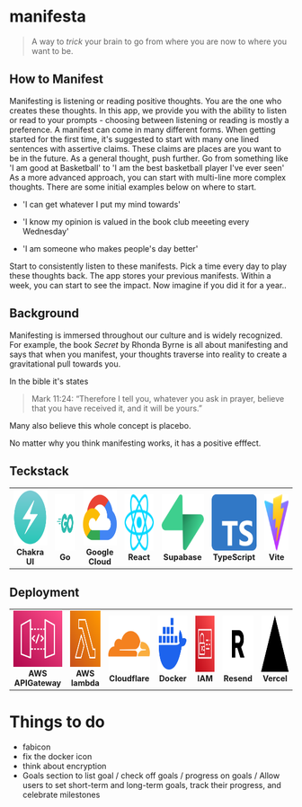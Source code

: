 # manifesta

> A way to *trick* your brain to go from where you are now to where you want to be.

## How to Manifest


Manifesting is listening or reading positive thoughts. You are the one who creates these thoughts. In this app, we provide you with the ability to listen or read to your prompts - choosing between listening or reading is mostly a preference. A manifest can come in many different forms. When getting started for the first time, it's suggested to start with many one lined sentences with assertive claims. These claims are places are you want to be in the future. As a general thought, push further. Go from something like 'I am good at Basketball' to 'I am the best basketball player I've ever seen' As a more advanced approach, you can start with multi-line more complex thoughts. There are some initial examples below on where to start.


- 'I can get whatever I put my mind towards'


- 'I know my opinion is valued in the book club meeeting every Wednesday'


- 'I am someone who makes people's day better'


Start to consistently listen to these manifests. Pick a time every day to play these thoughts back. The app stores your previous manifests. Within a week, you can start to see the impact. Now imagine if you did it for a year..


## Background

Manifesting is immersed throughout our culture and is widely recognized. For example, the book *Secret* by Rhonda Byrne is all about manifesting and says that when you manifest, your thoughts traverse into reality to create a gravitational pull towards you.

In the bible it's states
> Mark 11:24: “Therefore I tell you, whatever you ask in prayer, believe that you have received it, and it will be yours.”

Many also believe this whole concept is placebo.


No matter why you think manifesting works, it has a positive efffect.



## Teckstack
<p align="center">
  <table>
    <tr>
      <td align="center">
        <img src="/src/assets/chakraui.svg" alt="Chakra UI" width="100" height="100"><br>
        <b>Chakra UI</b>
      </td>
      <td align="center">
        <img src="/src/assets/go.svg" alt="Go" width="100" height="100"><br>
        <b>Go</b>
      </td>
      <td align="center">
        <img src="/src/assets/googlecloud.svg" alt="Google Cloud" width="100" height="100"><br>
        <b>Google Cloud</b>
      </td>
      <td align="center">
        <img src="/src/assets/react.svg" alt="React" width="100" height="100"><br>
        <b>React</b>
      </td>
      <td align="center">
        <img src="/src/assets/supabase.svg" alt="Supabase" width="100" height="100"><br>
        <b>Supabase</b>
      </td>
      <td align="center">
        <img src="/src/assets/typescript.svg" alt="TypeScript" width="100" height="100"><br>
        <b>TypeScript</b>
      </td>
      <td align="center">
        <img src="/src/assets/vite.svg" alt="Vite" width="100" height="100"><br>
        <b>Vite</b>
      </td>
    </tr>
  </table>
</p>

## Deployment
<p align="center">
  <table>
    <tr>
      <td align="center">
        <img src="/src/assets/awsapigateway.svg" alt="AWS APIGateway" width="100" height="100"><br>
        <b>AWS APIGateway</b>
      </td>
      <td align="center">
        <img src="/src/assets/awslambda.svg" alt="AWS lambda" width="100" height="100"><br>
        <b>AWS lambda</b>
      </td>
      <td align="center">
        <img src="/src/assets/cloudflare.svg" alt="Cloudflare" width="100" height="100"><br>
        <b>Cloudflare</b>
      </td>
      <td align="center">
        <img src="/src/assets/docker.svg" alt="Docker" width="100" height="100"><br>
        <b>Docker</b>
      </td>
      <td align="center">
        <img src="/src/assets/awsiam.svg" alt="IAM" width="100" height="100"><br>
        <b>IAM</b>
      </td>
      <td align="center">
        <img src="/src/assets/resend.svg" alt="Resend" width="100" height="100"><br>
        <b>Resend</b>
      </td>
      <td align="center">
        <img src="/src/assets/vercel.svg" alt="Vercel" width="100" height="100"><br>
        <b>Vercel</b>
      </td>
    </tr>
  </table>
</p>




# Things to do
- fabicon
- fix the docker icon
- think about encryption
- Goals section to list goal / check off goals / progress on goals / Allow users to set short-term and long-term goals, track their progress, and celebrate milestones



